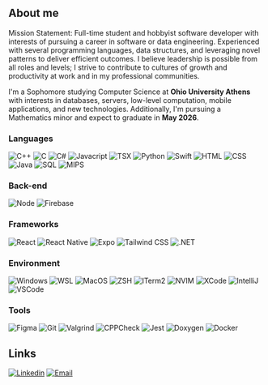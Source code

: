 ## About me

Mission Statement: Full-time student and hobbyist software developer with interests of pursuing a career in software or data engineering. Experienced with several programming languages, data structures, and leveraging novel patterns to deliver efficient outcomes. I believe leadership is possible from all roles
and levels; I strive to contribute to cultures of growth and productivity at work and in my professional communities.

I'm a Sophomore studying Computer Science at **Ohio University Athens** with interests in databases, servers, low-level computation, mobile applications, and new technologies. Additionally, I'm pursuing a Mathematics minor and expect to graduate in **May 2026**.

### Languages

![C++](https://img.shields.io/badge/C++-blue?style=for-the-badge&logo=cplusplus&logoColor=white)
![C](https://img.shields.io/badge/C-blue?style=for-the-badge&logo=c&logoColor=white)
![C#](https://img.shields.io/badge/C_sharp-blue?style=for-the-badge&logo=csharp&logoColor=white)
![Javacript](https://img.shields.io/badge/Javascript-black?style=for-the-badge&logo=Javascript&logoColor=gold)
![TSX](https://img.shields.io/badge/Typescript-3178C6?style=for-the-badge&logo=Typescript&logoColor=white)
![Python](https://img.shields.io/badge/Python-white?style=for-the-badge&logo=Python&logoColor=yellow)
![Swift](https://img.shields.io/badge/Swift-FF6600?style=for-the-badge&logo=Swift&logoColor=white)
![HTML](https://img.shields.io/badge/HTML-E34F26?style=for-the-badge&logo=html5&logoColor=white)
![CSS](https://img.shields.io/badge/CSS-1572B6?style=for-the-badge&logo=css3&logoColor=white)
![Java](https://img.shields.io/badge/Java-E34F26?style=for-the-badge&logo=java&logoColor=white)
![SQL](https://img.shields.io/badge/SQL-blue?style=for-the-badge&logo=sql&logoColor=white)
![MIPS](https://img.shields.io/badge/mips-E34F26?style=for-the-badge&logo=mips&logoColor=white)

### Back-end

![Node](https://img.shields.io/badge/Node.js-black?style=for-the-badge&logo=Node.js&logoColor=green)
![Firebase](https://img.shields.io/badge/Firebase-white?style=for-the-badge&logo=Firebase&logoColor=orange)

### Frameworks

![React](https://img.shields.io/badge/React-black?style=for-the-badge&logo=React&logoColor=blue)
![React Native](https://img.shields.io/badge/React_Native-black?style=for-the-badge&logo=React&logoColor=blue)
![Expo](https://img.shields.io/badge/expo_go-black?style=for-the-badge&logo=expo&logoColor=white)
![Tailwind CSS](https://img.shields.io/badge/Tailwind_CSS-blue?style=for-the-badge&logo=Tailwind-css&logoColor=white)
![.NET](https://img.shields.io/badge/dotnet-blue?style=for-the-badge&logo=dotnet&logoColor=black)

### Environment

![Windows](https://img.shields.io/badge/Windows_10-darkblue?style=for-the-badge&logo=Windows&logoColor=white)
![WSL](https://img.shields.io/badge/WSL_Ubuntu-black?style=for-the-badge&logo=ubuntu&logoColor=orange)
![MacOS](https://img.shields.io/badge/macOS-black?style=for-the-badge&logo=Apple&logoColor=white)
![ZSH](https://img.shields.io/badge/zsh-blue?style=for-the-badge&logo=zsh&logoColor=white)
![ITerm2](https://img.shields.io/badge/iterm2-black?style=for-the-badge&logo=iterm2&logoColor=white)
![NVIM](https://img.shields.io/badge/NeoVIM-black?style=for-the-badge&logo=NEOVIM&logoColor=green)
![XCode](https://img.shields.io/badge/XCode-blue?style=for-the-badge&logo=XCode&logoColor=white)
![IntelliJ](https://img.shields.io/badge/IntelliJ-blue?style=for-the-badge&logo=Jetbrains&logoColor=white)
![VSCode](https://img.shields.io/badge/VSCode-blue?style=for-the-badge&logo=VisualStudioCode&logoColor=white)

### Tools

![Figma](https://img.shields.io/badge/Figma-hotpink?style=for-the-badge&logo=Figma&logoColor=white)
![Git](https://img.shields.io/badge/git-DC143C?style=for-the-badge&logo=git&logoColor=white)
![Valgrind](https://img.shields.io/badge/valgrind-FF6600?style=for-the-badge&logo=Valgrind&logoColor=white)
![CPPCheck](https://img.shields.io/badge/cppcheck-blue?style=for-the-badge&logo=cppcheck&logoColor=white)
![Jest](https://img.shields.io/badge/Jest-8B0000?style=for-the-badge&logo=jest&logoColor=white)
![Doxygen](https://img.shields.io/badge/Doxygen-blue?style=for-the-badge&logo=doxygen&logoColor=white)
![Docker](https://img.shields.io/badge/Docker-blue?style=for-the-badge&logo=Docker&logoColor=white)

## Links
[![Linkedin](https://img.shields.io/badge/Linkedin-0077B5?style=for-the-badge&logo=Linkedin&logoColor=white)](https://www.linkedin.com/in/zacharywolfe295/)
[![Email](https://img.shields.io/badge/Email-green?style=for-the-badge&logo=Gmail&logoColor=white)](mailto:zacharywolfe29@gmail.com)
